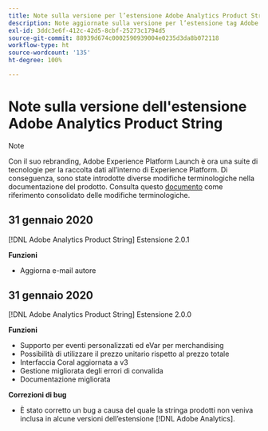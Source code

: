 ```yaml
---
title: Note sulla versione per l’estensione Adobe Analytics Product String
description: Note aggiornate sulla versione per l’estensione tag Adobe Analytics Product String in Adobe Experience Platform.
exl-id: 3ddc3e6f-412c-42d5-8cbf-25273c1794d5
source-git-commit: 88939d674c0002590939004e0235d3da8b072118
workflow-type: ht
source-wordcount: '135'
ht-degree: 100%

---
```


# Note sulla versione dell&#39;estensione Adobe Analytics Product String

>[!NOTE]
>
>Con il suo rebranding, Adobe Experience Platform Launch è ora una suite di tecnologie per la raccolta dati all’interno di Experience Platform. Di conseguenza, sono state introdotte diverse modifiche terminologiche nella documentazione del prodotto. Consulta questo [documento](../../../term-updates.md) come riferimento consolidato delle modifiche terminologiche.

## 31 gennaio 2020

[!DNL Adobe Analytics Product String] Estensione 2.0.1

**Funzioni**

* Aggiorna e-mail autore

## 31 gennaio 2020

[!DNL Adobe Analytics Product String] Estensione 2.0.0

**Funzioni**

* Supporto per eventi personalizzati ed eVar per merchandising
* Possibilità di utilizzare il prezzo unitario rispetto al prezzo totale
* Interfaccia Coral aggiornata a v3
* Gestione migliorata degli errori di convalida
* Documentazione migliorata

**Correzioni di bug**

* È stato corretto un bug a causa del quale la stringa prodotti non veniva inclusa in alcune versioni dell’estensione [!DNL Adobe Analytics].
